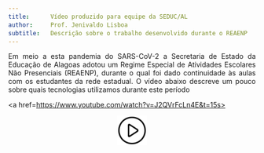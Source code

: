 ```yaml
---
title:      Vídeo produzido para equipe da SEDUC/AL
author:     Prof. Jenivaldo Lisboa
subtitle:   Descrição sobre o trabalho desenvolvido durante o REAENP
---
```

<div style="text-align: justify">Em meio a esta pandemia do SARS-CoV-2 a Secretaria de Estado da Educação de Alagoas adotou um Regime Especial de Atividades Escolares Não Presenciais (REAENP), durante o qual foi dado continuidade às aulas com os estudantes da rede estadual. O vídeo abaixo descreve um pouco sobre quais tecnologias utilizamos durante este período</div>


<a href=https://www.youtube.com/watch?v=J2QVrFcLn4E&t=15s>
            <center><img src="https://github.com/ProfJenivaldo/site1/blob/master/img/video_icon.png?raw=true" alt="video_icon.png" style="width:60px;"/></center>
        </a>
